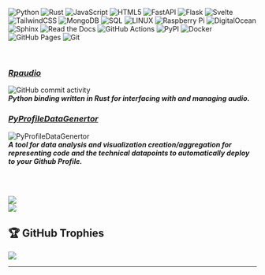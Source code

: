 ![Python](https://img.shields.io/badge/python-3670A0?style=plastic&logo=python&logoColor=ffdd54) 
![Rust](https://img.shields.io/badge/Rust-%23000000.svg?e&logo=rust&logoColor=white)
![JavaScript](https://img.shields.io/badge/javascript-%23323330.svg?style=plastic&logo=javascript&logoColor=%23F7DF1E) 
![HTML5](https://img.shields.io/badge/html5-%23E34F26.svg?style=plastic&logo=html5&logoColor=white) 
![FastAPI](https://img.shields.io/badge/FastAPI-005571?style=plastic&logo=fastapi)
![Flask](https://img.shields.io/badge/flask-%23000.svg?style=plastic&logo=flask&logoColor=white) 
![Svelte](https://img.shields.io/badge/svelte-%23f1413d.svg?style=plastic&logo=svelte&logoColor=white) 
![TailwindCSS](https://img.shields.io/badge/tailwindcss-%2338B2AC.svg?style=plastic&logo=tailwind-css&logoColor=white) 
![MongoDB](https://img.shields.io/badge/MongoDB-%234ea94b.svg?style=plastic&logo=mongodb&logoColor=white) 
![SQL](https://img.shields.io/badge/sql-%2300f.svg?style=plastic&logo=mysql&logoColor=white)
![LINUX](https://img.shields.io/badge/Linux-FCC624?style=plastic&logo=linux&logoColor=black)
![Raspberry Pi](https://img.shields.io/badge/-RaspberryPi-C51A4A?style=plastic&logo=Raspberry-Pi)
![DigitalOcean](https://img.shields.io/badge/DigitalOcean-%230167ff.svg?style=plastic&logo=digitalOcean&logoColor=white)
![Sphinx](https://img.shields.io/badge/Sphinx-000?logo=sphinx&logoColor=fff)
![Read the Docs](https://img.shields.io/badge/Read%20the%20Docs-8CA1AF?logo=readthedocs&logoColor=fff)
![GitHub Actions](https://img.shields.io/badge/GitHub_Actions-2088FF?logo=github-actions&logoColor=white)
![PyPI](https://img.shields.io/badge/PyPI-3775A9?logo=pypi&logoColor=fff)
![Docker](https://img.shields.io/badge/Docker-blue?logo=docker&logoColor=white)
![GitHub Pages](https://img.shields.io/badge/GitHub%20Pages-121013?logo=github&logoColor=white)
![Git](https://img.shields.io/badge/Git-F05032?logo=git&logoColor=fff)

<br>

### ***[Rpaudio](https://github.com/sockheadrps/rpaudio)***
![GitHub commit activity](https://img.shields.io/github/commit-activity/t/sockheadrps/rpaudio)  
***Python binding written in Rust for interfacing with and managing audio.***

###  [***PyProfileDataGenertor***](https://github.com/sockheadrps/PyProfileDataGen)
![PyProfileDataGenertor](https://img.shields.io/github/commit-activity/t/sockheadrps/PyProfileDataGen?color=orange)  
***A tool for data analysis and visualization creation/aggregation for representing code and the technical datapoints to automatically deploy to your Github Profile.***

<br>
<br>

![](https://github-readme-stats.vercel.app/api?username=sockheadrps&theme=radical&hide_border=false&include_all_commits=true&count_private=false)<br/>
![](https://github-readme-stats.vercel.app/api/top-langs/?username=sockheadrps&theme=radical&hide_border=false&include_all_commits=true&count_private=true&layout=compact)

## 🏆 GitHub Trophies

![](https://github-profile-trophy.vercel.app/?username=sockheadrps&theme=radical&no-frame=false&no-bg=true&margin-w=4)

---
